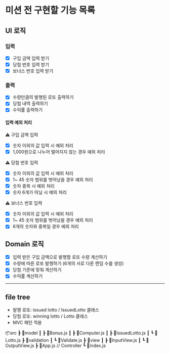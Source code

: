 # 미션 전 구현할 기능 목록

## UI 로직

### 입력

- [x] 구입 금액 입력 받기
- [x] 당첨 번호 입력 받기
- [x] 보너스 번호 입력 받기

### 출력

- [x] 수량만큼의 발행된 로또 출력하기
- [x] 당첨 내역 출력하기
- [x] 수익률 출력하기

#### 입력 예외 처리

⚠ 구입 금액 입력

- [x] 숫자 이외의 값 입력 시 예외 처리
- [x] 1,000원으로 나누어 떨어지지 않는 경우 예외 처리

⚠ 당첨 번호 입력

- [x] 숫자 이외의 값 입력 시 예외 처리
- [x] 1~ 45 숫자 범위를 벗어났을 경우 예외 처리
- [x] 숫자 중복 시 예외 처리
- [x] 숫자 6개가 아닐 시 예외 처리

⚠ 보너스 번호 입력

- [x] 숫자 이외의 값 입력 시 예외 처리
- [x] 1~ 45 숫자 범위를 벗어났을 경우 예외 처리
- [x] 6개의 숫자와 중복일 경우 예외 처리

## Domain 로직

- [x] 입력 받은 구입 금액으로 발행할 로또 수량 계산하기
- [x] 수량에 따른 로또 발행하기 (6개의 서로 다른 랜덤 수를 생성)
- [x] 당첨 기준에 맞춰 계산하기
- [x] 수익률 계산하기

---

## file tree

- 발행 로또: issued lotto / IssuedLotto 클래스
- 당첨 로또: winning lotto / Lotto 클래스
- MVC 패턴 적용

📦src
┣ 📂model
┃ ┣ 📜Bonus.js
┃ ┣ 📜Computer.js
┃ ┣ 📜IssuedLotto.js
┃ ┗ 📜Lotto.js
┣ 📂validation
┃ ┗ 📜Validate.js
┣ 📂view
┃ ┣ 📜InputView.js
┃ ┗ 📜OutputView.js
┣ 📜App.js // Controller
┗ 📜index.js
